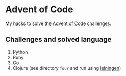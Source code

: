 # Advent of Code

My hacks to solve the [Advent of Code](http://adventofcode.com/) challenges.

## Challenges and solved language

1. Python
2. Ruby
3. Go
4. Clojure (see directory `four` and run using [leiningen](https://github.com/technomancy/leiningen))